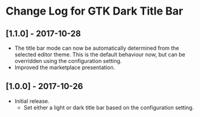 # Change Log for GTK Dark Title Bar

## [1.1.0] - 2017-10-28
- The title bar mode can now be automatically determined from the selected
  editor theme. This is the default behaviour now, but can be overridden using
  the configuration setting.
- Improved the marketplace presentation.

## [1.0.0] - 2017-10-26
- Initial release.
  * Set either a light or dark title bar based on the configuration setting.
